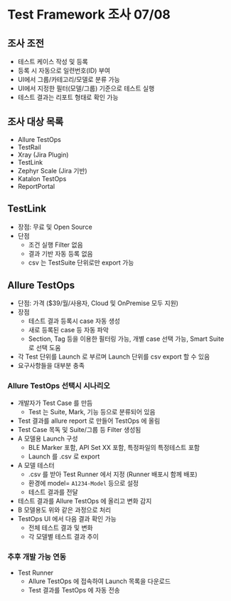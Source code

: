 # Test Framework 조사 07/08

## 조사 조전
- 테스트 케이스 작성 및 등록
- 등록 시 자동으로 일련번호(ID) 부여
- UI에서 그룹/카테고리/모델로 분류 가능
- UI에서 지정한 필터(모델/그룹) 기준으로 테스트 실행
- 테스트 결과는 리포트 형태로 확인 가능

## 조사 대상 목록
- Allure TestOps
- TestRail
- Xray (Jira Plugin)
- TestLink
- Zephyr Scale (Jira 기반)
- Katalon TestOps
- ReportPortal

## TestLink
- 장점: 무료 및 Open Source
- 단점
  - 조건 실행 Filter 없음
  - 결과 기반 자동 등록 없음
  - csv 는 TestSuite 단위로만 export 가능

## Allure TestOps
- 단점: 가격 ($39/월/사용자, Cloud 및 OnPremise 모두 지원)
- 장점
  - 테스트 결과 등록시 case 자동 생성
  - 새로 등록된 case 등 자동 파악
  - Section, Tag 등을 이용한 필터링 가능, 개별 case 선택 가능, Smart Suite 로 선택 도움
- 각 Test 단위를 Launch 로 부르며 Launch 단위를 csv export 할 수 있음
- 요구사항들을 대부분 충족

### Allure TestOps 선택시 시나리오
- 개발자가 Test Case 를 만듬
  - Test 는 Suite, Mark, 기능 등으로 분류되어 있음
- Test 결과를 allure report 로 만들어 TestOps 에 올림
- Test Case 목독 및 Suite/그룹 등 Filter 생성됨
- A 모델용 Launch 구성
  - BLE Marker 포함, API Set XX 포함, 특정파일의 특정테스트 포함
  - Launch 를 .csv 로 export
- A 모델 테스터
  - .csv 를 받아 Test Runner 에서 지정 (Runner 배포시 함께 배포)
  - 환경에 model= `A1234-Model` 등으로 설정
  - 테스트 결과를 전달
- 테스트 결과를 Allure TestOps 에 올리고 변화 감지
- B 모델용도 위와 같은 과정으로 처리
- TestOps UI 에서 다음 결과 확인 가능
  - 전체 테스트 결과 및 변화
  - 각 모델별 테스트 결과 추이
 
### 추후 개발 가능 연동
- Test Runner
  - Allure TestOps 에 접속하여 Launch 목록을 다운로드
  - Test 결과를 TestOps 에 자동 전송
